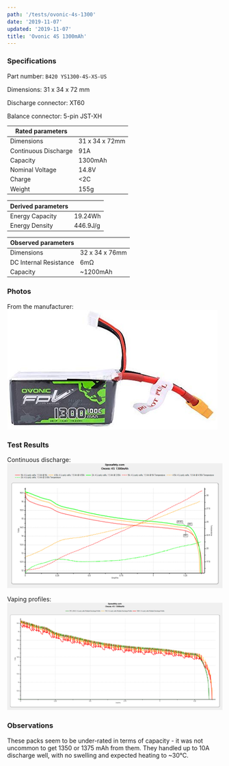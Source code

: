 ```yaml
---
path: '/tests/ovonic-4s-1300'
date: '2019-11-07'
updated: '2019-11-07'
title: 'Ovonic 4S 1300mAh'
---
```


### Specifications

Part number: `B420 YS1300-4S-XS-US`

Dimensions: 31 x 34 x 72 mm

Discharge connector: XT60

Balance connector: 5-pin JST-XH

| Rated parameters     |                |
| -------------------- | -------------- |
| Dimensions           | 31 x 34 x 72mm |
| Continuous Discharge | 91A            |
| Capacity             | 1300mAh        |
| Nominal Voltage      | 14.8V          |
| Charge               | <2C            |
| Weight               | 155g           |

| Derived parameters |          |
| ------------------ | -------- |
| Energy Capacity    | 19.24Wh  |
| Energy Density     | 446.9J/g |

| Observed parameters    |                |
| ---------------------- | -------------- |
| Dimensions             | 32 x 34 x 76mm |
| DC Internal Resistance | 6m&ohm;        |
| Capacity               | ~1200mAh       |

### Photos

From the manufacturer: ![battery](../images/ovonic-4s-1300-mfg.jpg)

### Test Results

Continuous discharge: ![Test Results](../images/tests/ovonic-4s-1300-continuous.png)

Vaping profiles: ![Test Results](../images/tests/ovonic-4s-1300-profiles.png)

### Observations

These packs seem to be under-rated in terms of capacity - it was not uncommon to get 1350 or 1375 mAh from them. They handled up to 10A discharge well, with no swelling and expected heating to ~30&deg;C.
